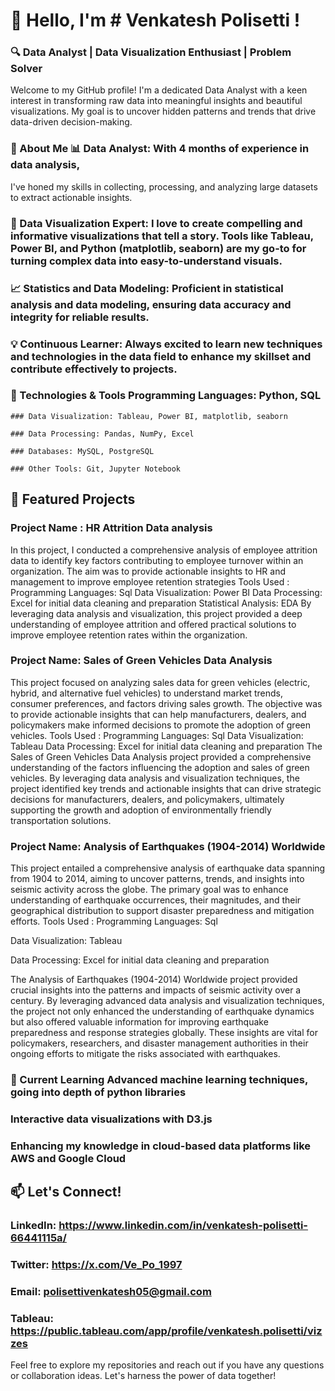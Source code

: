 # 👋   Hello, I'm  # Venkatesh Polisetti ! 

### 🔍  Data Analyst | Data Visualization Enthusiast | Problem Solver

Welcome to my GitHub profile! I'm a dedicated Data Analyst with a keen interest in transforming raw data into meaningful insights and beautiful visualizations. My goal is to uncover hidden patterns and trends that drive data-driven decision-making.

### 🚀  About Me 📊 Data Analyst: With 4 months of experience in data analysis, 
I've honed my skills in collecting, processing, and analyzing large datasets to extract actionable insights.

### 🎨  Data Visualization Expert: I love to create compelling and informative visualizations that tell a story. Tools like Tableau, Power BI, and Python (matplotlib, seaborn) are my go-to for turning complex data into easy-to-understand visuals.

### 📈  Statistics and Data Modeling: Proficient in statistical analysis and data modeling, ensuring data accuracy and integrity for reliable results.

###  💡  Continuous Learner: Always excited to learn new techniques and technologies in the data field to enhance my skillset and contribute effectively to projects.

### 🔧  Technologies & Tools Programming Languages: Python, SQL

    ### Data Visualization: Tableau, Power BI, matplotlib, seaborn

    ### Data Processing: Pandas, NumPy, Excel

    ### Databases: MySQL, PostgreSQL

    ### Other Tools: Git, Jupyter Notebook

## 📂  Featured Projects

### Project Name : HR Attrition Data analysis
In this project, I conducted a comprehensive analysis of employee attrition data to identify key factors contributing to employee turnover within an organization. The aim was to provide actionable insights to HR and management to improve employee retention strategies Tools Used : Programming Languages: Sql Data Visualization: Power BI Data Processing: Excel for initial data cleaning and preparation Statistical Analysis: EDA By leveraging data analysis and visualization, this project provided a deep understanding of employee attrition and offered practical solutions to improve employee retention rates within the organization.

### Project Name: Sales of Green Vehicles Data Analysis

This project focused on analyzing sales data for green vehicles (electric, hybrid, and alternative fuel vehicles) to understand market trends, consumer preferences, and factors driving sales growth. The objective was to provide actionable insights that can help manufacturers, dealers, and policymakers make informed decisions to promote the adoption of green vehicles. Tools Used : Programming Languages: Sql Data Visualization: Tableau Data Processing: Excel for initial data cleaning and preparation The Sales of Green Vehicles Data Analysis project provided a comprehensive understanding of the factors influencing the adoption and sales of green vehicles. By leveraging data analysis and visualization techniques, the project identified key trends and actionable insights that can drive strategic decisions for manufacturers, dealers, and policymakers, ultimately supporting the growth and adoption of environmentally friendly transportation solutions.

### Project Name: Analysis of Earthquakes (1904-2014) Worldwide

This project entailed a comprehensive analysis of earthquake data spanning from 1904 to 2014, aiming to uncover patterns, trends, and insights into seismic activity across the globe. The primary goal was to enhance understanding of earthquake occurrences, their magnitudes, and their geographical distribution to support disaster preparedness and mitigation efforts. Tools Used : Programming Languages: Sql

Data Visualization: Tableau

Data Processing: Excel for initial data cleaning and preparation

The Analysis of Earthquakes (1904-2014) Worldwide project provided crucial insights into the patterns and impacts of seismic activity over a century. By leveraging advanced data analysis and visualization techniques, the project not only enhanced the understanding of earthquake dynamics but also offered valuable information for improving earthquake preparedness and response strategies globally. These insights are vital for policymakers, researchers, and disaster management authorities in their ongoing efforts to mitigate the risks associated with earthquakes.

### 🌱  Current Learning Advanced machine learning techniques, going into depth of python libraries

### Interactive data visualizations with D3.js

### Enhancing my knowledge in cloud-based data platforms like AWS and Google Cloud

## 📫  Let's Connect! 
### LinkedIn: https://www.linkedin.com/in/venkatesh-polisetti-66441115a/

### Twitter: https://x.com/Ve_Po_1997

### Email: polisettivenkatesh05@gmail.com

### Tableau: https://public.tableau.com/app/profile/venkatesh.polisetti/vizzes

Feel free to explore my repositories and reach out if you have any questions or collaboration ideas. Let's harness the power of data together!
